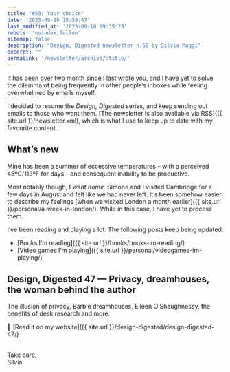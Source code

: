 ```yaml
---
title: "#59: Your choice"
date: '2023-09-18 15:38:47'
last_modified_at: '2023-09-18 19:35:25'
robots: 'noindex,follow'
sitemap: false
description: "Design, Digested newsletter n.59 by Silvia Maggi"
excerpt: ""
permalink: '/newsletter/archive/:title/'
---
```

It has been over two month since I last wrote you, and I have yet to solve the dilemma of being frequently in other people’s inboxes while feeling overwhelmed by emails myself.

I decided to resume the _Design, Digested_ series, and keep sending out emails to those who want them. [The newsletter is also available via RSS]({{ site.url }}/newsletter.xml), which is what I use to keep up to date with my favourite content.

## What’s new

Mine has been a summer of eccessive temperatures – with a perceived 45ºC/113ºF for days – and consequent inability to be productive.

Most notably though, I _went home_. Simone and I visited Cambridge for a few days in August and felt like we had never left. It’s been somehow easier to describe my feelings [when we visited London a month earlier]({{ site.url }}/personal/a-week-in-london/). While in this case, I have yet to process them.

I’ve been reading and playing a lot. The following posts keep being updated:

- [Books I‘m reading]({{ site.url }}/books/books-im-reading/)
- [Video games I‘m playing]({{ site.url }}/personal/videogames-im-playing/)

## Design, Digested 47 — Privacy, dreamhouses, the woman behind the author

The illusion of privacy, Barbie dreamhouses, Eileen O’Shaughnessy, the benefits of desk research and more.

🔗 [Read it on my website]({{ site.url }}/design-digested/design-digested-47/)

<br>
Take care,<br>
Silvia